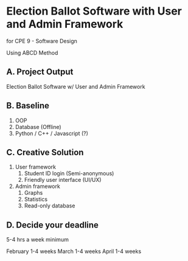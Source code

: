 # Election Ballot Software with User and Admin Framework
for CPE 9 - Software Design

Using ABCD Method
## A. Project Output
Election Ballot Software w/ User and Admin Framework

## B. Baseline
1. OOP
1. Database (Offline)
1. Python / C++ / Javascript (?)


## C. Creative Solution
1. User framework
    1. Student ID login (Semi-anonymous)
    1. Friendly user interface (UI/UX)
1. Admin framework
    1. Graphs
    1. Statistics
    1. Read-only database
## D. Decide your deadline
5-4 hrs a week minimum

February 1-4 weeks
March 1-4 weeks
April 1-4 weeks